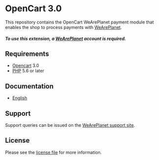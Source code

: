

# OpenCart 3.0

This repository contains the OpenCart  WeArePlanet payment module that enables the shop to process payments with [WeArePlanet](https://www.weareplanet.com/).

##### To use this extension, a [WeArePlanet](https://www.weareplanet.com/contact/sales) account is required.

## Requirements

* [Opencart](https://www.opencart.com/) 3.0
* [PHP](http://php.net/) 5.6 or later

## Documentation

* [English](https://plugin-documentation.weareplanet.com/weareplanet/opencart-3.0/1.0.56/docs/en/documentation.html)

## Support

Support queries can be issued on the [WeArePlanet support site](https://paymentshub.weareplanet.com/space/select?target=/support).

## License

Please see the [license file](@WalleeRepoPath(/LICENSE)) for more information.